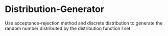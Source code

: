 # Distribution-Generator
Use acceptance-rejection method and discrete distribution to generate the random number distributed by the distribution function I set.
